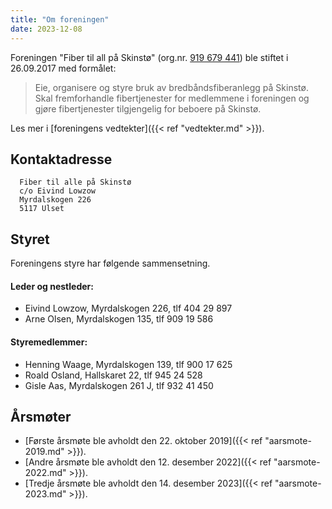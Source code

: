 ```yaml
---
title: "Om foreningen"
date: 2023-12-08
---
```


Foreningen "Fiber til all på Skinstø" (org.nr. [919 679 441](https://w2.brreg.no/enhet/sok/detalj.jsp?orgnr=919679441)) ble stiftet i 26.09.2017
med formålet:

> Eie, organisere og styre bruk av
> bredbåndsfiberanlegg på Skinstø.
> Skal fremforhandle fibertjenester
> for medlemmene i foreningen og
> gjøre fibertjenester tilgjengelig
> for beboere på Skinstø.

Les mer i [foreningens vedtekter]({{< ref "vedtekter.md" >}}).

## Kontaktadresse

```
  Fiber til alle på Skinstø
  c/o Eivind Lowzow
  Myrdalskogen 226
  5117 Ulset
```

## Styret

Foreningens styre har følgende sammensetning.

#### Leder og nestleder:

* Eivind Lowzow, Myrdalskogen 226, tlf 404 29 897
* Arne Olsen, Myrdalskogen 135, tlf 909 19 586

#### Styremedlemmer:

* Henning Waage, Myrdalskogen 139, tlf 900 17 625
* Roald Osland, Hallskaret 22, tlf 945 24 528
* Gisle Aas, Myrdalskogen 261 J, tlf 932 41 450

## Årsmøter

* [Første årsmøte ble avholdt den 22. oktober 2019]({{< ref "aarsmote-2019.md" >}}).
* [Andre årsmøte ble avholdt den 12. desember 2022]({{< ref "aarsmote-2022.md" >}}).
* [Tredje årsmøte ble avholdt den 14. desember 2023]({{< ref "aarsmote-2023.md" >}}).


